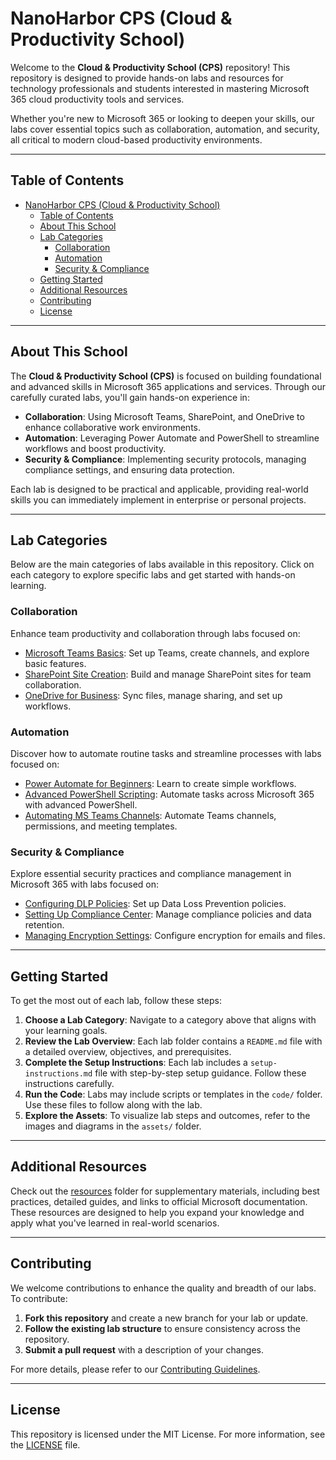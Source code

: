 # NanoHarbor CPS (Cloud & Productivity School)

Welcome to the **Cloud & Productivity School (CPS)** repository! This repository is designed to provide hands-on labs and resources for technology professionals and students interested in mastering Microsoft 365 cloud productivity tools and services.

Whether you're new to Microsoft 365 or looking to deepen your skills, our labs cover essential topics such as collaboration, automation, and security, all critical to modern cloud-based productivity environments.

---

## Table of Contents

- [NanoHarbor CPS (Cloud \& Productivity School)](#nanoharbor-cps-cloud--productivity-school)
  - [Table of Contents](#table-of-contents)
  - [About This School](#about-this-school)
  - [Lab Categories](#lab-categories)
    - [Collaboration](#collaboration)
    - [Automation](#automation)
    - [Security \& Compliance](#security--compliance)
  - [Getting Started](#getting-started)
  - [Additional Resources](#additional-resources)
  - [Contributing](#contributing)
  - [License](#license)

---

## About This School

The **Cloud & Productivity School (CPS)** is focused on building foundational and advanced skills in Microsoft 365 applications and services. Through our carefully curated labs, you'll gain hands-on experience in:

- **Collaboration**: Using Microsoft Teams, SharePoint, and OneDrive to enhance collaborative work environments.
- **Automation**: Leveraging Power Automate and PowerShell to streamline workflows and boost productivity.
- **Security & Compliance**: Implementing security protocols, managing compliance settings, and ensuring data protection.

Each lab is designed to be practical and applicable, providing real-world skills you can immediately implement in enterprise or personal projects.

---

## Lab Categories

Below are the main categories of labs available in this repository. Click on each category to explore specific labs and get started with hands-on learning.

### Collaboration
Enhance team productivity and collaboration through labs focused on:
- [Microsoft Teams Basics](Lab-Categories/Collaboration/col-lab-1-teams-basics/): Set up Teams, create channels, and explore basic features.
- [SharePoint Site Creation](Lab-Categories/Collaboration/col-lab-2-sharepoint-site/): Build and manage SharePoint sites for team collaboration.
- [OneDrive for Business](Lab-Categories/Collaboration/col-lab-3-onedrive-business/): Sync files, manage sharing, and set up workflows.

### Automation
Discover how to automate routine tasks and streamline processes with labs focused on:
- [Power Automate for Beginners](Lab-Categories/Automation/auto-lab-1-power-automate-basics/): Learn to create simple workflows.
- [Advanced PowerShell Scripting](Lab-Categories/Automation/auto-lab-2-powershell-advanced/): Automate tasks across Microsoft 365 with advanced PowerShell.
- [Automating MS Teams Channels](Lab-Categories/Automation/auto-lab-3-teams-automation/): Automate Teams channels, permissions, and meeting templates.

### Security & Compliance
Explore essential security practices and compliance management in Microsoft 365 with labs focused on:
- [Configuring DLP Policies](Lab-Categories/Security-Compliance/sec-lab-1-dlp-configuration/): Set up Data Loss Prevention policies.
- [Setting Up Compliance Center](Lab-Categories/Security-Compliance/sec-lab-2-compliance-center/): Manage compliance policies and data retention.
- [Managing Encryption Settings](Lab-Categories/Security-Compliance/sec-lab-3-encryption-settings/): Configure encryption for emails and files.

---

## Getting Started

To get the most out of each lab, follow these steps:

1. **Choose a Lab Category**: Navigate to a category above that aligns with your learning goals.
2. **Review the Lab Overview**: Each lab folder contains a `README.md` file with a detailed overview, objectives, and prerequisites.
3. **Complete the Setup Instructions**: Each lab includes a `setup-instructions.md` file with step-by-step setup guidance. Follow these instructions carefully.
4. **Run the Code**: Labs may include scripts or templates in the `code/` folder. Use these files to follow along with the lab.
5. **Explore the Assets**: To visualize lab steps and outcomes, refer to the images and diagrams in the `assets/` folder.

---

## Additional Resources

Check out the [resources](resources/) folder for supplementary materials, including best practices, detailed guides, and links to official Microsoft documentation. These resources are designed to help you expand your knowledge and apply what you've learned in real-world scenarios.

---

## Contributing

We welcome contributions to enhance the quality and breadth of our labs. To contribute:

1. **Fork this repository** and create a new branch for your lab or update.
2. **Follow the existing lab structure** to ensure consistency across the repository.
3. **Submit a pull request** with a description of your changes.

For more details, please refer to our [Contributing Guidelines](CONTRIBUTING.md).

---

## License

This repository is licensed under the MIT License. For more information, see the [LICENSE](LICENSE) file.